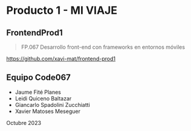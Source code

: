 # Producto 1 - MI VIAJE
## FrontendProd1
> FP.067 Desarrollo front-end con frameworks en entornos móviles

https://github.com/xavi-mat/frontend-prod1

## Equipo Code067
* Jaume Fité Planes
* Leidi Quiceno Baltazar
* Giancarlo Spadolini Zucchiatti
* Xavier Matoses Meseguer

Octubre 2023

